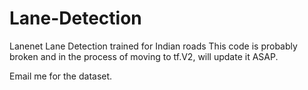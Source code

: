 # Lane-Detection
Lanenet Lane Detection trained for Indian roads
This code is probably broken and in the process of moving to tf.V2, will update it ASAP.

Email me for the dataset.
